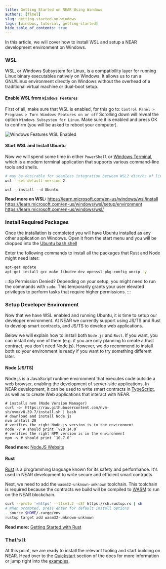 ```yaml
---
title: Getting Started on NEAR Using Windows
authors: [flmel]
slug: getting-started-on-windows
tags: [windows, tutorial, getting-started]
hide_table_of_contents: true
---
```

In this article, we will cover how to install WSL and setup a NEAR development environment on Windows.

<!-- truncate -->

### WSL

WSL, or Windows Subsystem for Linux, is a compatibility layer for running Linux binary executables natively on Windows. It allows us to run a GNU/Linux environment directly on Windows without the overhead of a traditional virtual machine or dual-boot setup.

#### Enable WSL from `Windows Features`
First of all, make sure that WSL is enabled, for this go to:
`Control Panel > Programs > Turn Windows Features on or off`
Scrolling down will reveal the option `Windows Subsystem for Linux`. Make sure it is enabled and press OK to confirm (you will be asked to reboot your computer).

![Windows Features WSL Enabled](/assets/blog/windows-features-wsl-enabled.jpg)

#### Start WSL and Install Ubuntu

Now we will spend some time in either `PowerShell` or [Windows Terminal](https://apps.microsoft.com/detail/9n0dx20hk701), which is a modern terminal application that supports various command-line tools and shells.

```bash
# may be desirable for seamless integration between WSL2 distros of linux and docker with WSL backend 
wsl --set-default-version 2
```

```
wsl --install --d Ubuntu
```

**Read more on WSL:**
https://learn.microsoft.com/en-us/windows/wsl/install
https://learn.microsoft.com/en-us/windows/wsl/setup/environment
https://learn.microsoft.com/en-us/windows/wsl/

### Install Required Packages
Once the installation is completed you will have Ubuntu installed as any other application on Windows. Open it from the start menu and you will be dropped into the [Ubuntu bash shell](https://ubuntu.com/tutorials/command-line-for-beginners#1-overview)

Enter the following commands to install all the packages that Rust and Node might need later:

```bash
apt-get update
apt-get install gcc make libudev-dev openssl pkg-config unzip -y
```

:::tip Permission Denied?
Depending on your setup, you might need to run the commands with `sudo`. This temporarily grants your user elevated privileges to perform tasks that require higher permissions.
:::

### Setup Developer Environment

Now that we have WSL enabled and running Ubuntu, it is time to setup our developer environment. At NEAR we currently support using JS/TS and Rust to develop smart contracts, and JS/TS to develop web applications.

Below we will explain how to install both `Node.js` and `Rust`. If you want, you can install only one of them (e.g. if you are only planning to create a Rust contract, you don't need Node.js). However, we do recommend to install both so your environment is ready if you want to try something different later.

#### Node (JS/TS)

Node.js is a JavaScript runtime environment that executes code outside a web browser, enabling the development of server-side applications. In NEAR development, it can be used to write smart contracts in [TypeScript](https://www.typescriptlang.org/), as well as to create Web applications that interact with NEAR.

```
# installs nvm (Node Version Manager)
curl -o- https://raw.githubusercontent.com/nvm-sh/nvm/v0.39.7/install.sh | bash
# download and install Node.js
nvm install 20
# verifies the right Node.js version is in the environment
node -v # should print `v20.14.0`
# verifies the right NPM version is in the environment
npm -v # should print `10.7.0`
```

**Read more:**
[NodeJS Website](https://nodejs.org/)

#### Rust

[Rust](https://www.rust-lang.org/) is a programming language known for its safety and performance. It's used in NEAR development to write secure and efficient smart contracts.

Next, we need to add the `wasm32-unknown-unknown` toolchain. This toolchain is required because the contracts we build will be compiled to [WASM](https://webassembly.org/) to run on the NEAR blockchain.

```bash
curl --proto '=https' --tlsv1.2 -sSf https://sh.rustup.rs | sh
# When prompted, press enter for default install options
. source $HOME/.cargo/env
rustup target add wasm32-unknown-unknown
```

**Read more:**
[Getting Started with Rust](https://www.rust-lang.org/learn/get-started)

### That's It

At this point, we are ready to install the relevant tooling and start building on NEAR. Head over to the [Quickstart](http://docs.near.org/smart-contracts/quickstart) section of the docs for more information or jump right into the [examples](https://github.com/near-examples).
